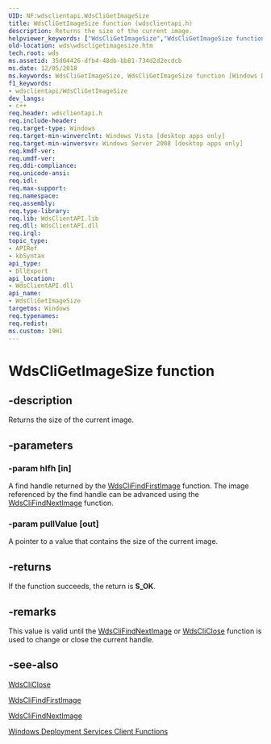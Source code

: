 ```yaml
---
UID: NF:wdsclientapi.WdsCliGetImageSize
title: WdsCliGetImageSize function (wdsclientapi.h)
description: Returns the size of the current image.
helpviewer_keywords: ["WdsCliGetImageSize","WdsCliGetImageSize function [Windows Deployment Services]","wds.wdscligetimagesize","wdsclientapi/WdsCliGetImageSize"]
old-location: wds\wdscligetimagesize.htm
tech.root: wds
ms.assetid: 35d04426-dfb4-48db-bb81-734d2d2ecdcb
ms.date: 12/05/2018
ms.keywords: WdsCliGetImageSize, WdsCliGetImageSize function [Windows Deployment Services], wds.wdscligetimagesize, wdsclientapi/WdsCliGetImageSize
f1_keywords:
- wdsclientapi/WdsCliGetImageSize
dev_langs:
- c++
req.header: wdsclientapi.h
req.include-header: 
req.target-type: Windows
req.target-min-winverclnt: Windows Vista [desktop apps only]
req.target-min-winversvr: Windows Server 2008 [desktop apps only]
req.kmdf-ver: 
req.umdf-ver: 
req.ddi-compliance: 
req.unicode-ansi: 
req.idl: 
req.max-support: 
req.namespace: 
req.assembly: 
req.type-library: 
req.lib: WdsClientAPI.lib
req.dll: WdsClientAPI.dll
req.irql: 
topic_type:
- APIRef
- kbSyntax
api_type:
- DllExport
api_location:
- WdsClientAPI.dll
api_name:
- WdsCliGetImageSize
targetos: Windows
req.typenames: 
req.redist: 
ms.custom: 19H1
---
```


# WdsCliGetImageSize function


## -description


Returns the size of the current image.


## -parameters




### -param hIfh [in]

A find handle returned by the <a href="https://docs.microsoft.com/windows/desktop/api/wdsclientapi/nf-wdsclientapi-wdsclifindfirstimage">WdsCliFindFirstImage</a> function. The image referenced by the find handle can be advanced using the <a href="https://docs.microsoft.com/windows/desktop/api/wdsclientapi/nf-wdsclientapi-wdsclifindnextimage">WdsCliFindNextImage</a> function.


### -param pullValue [out]

A pointer to a value that contains the size of the current image. 


## -returns



If the function succeeds, the return is <b>S_OK</b>.




## -remarks



This value 
      is valid until the 
      <a href="https://docs.microsoft.com/windows/desktop/api/wdsclientapi/nf-wdsclientapi-wdsclifindnextimage">WdsCliFindNextImage</a> or 
      <a href="https://docs.microsoft.com/windows/desktop/api/wdsclientapi/nf-wdsclientapi-wdscliclose">WdsCliClose</a> function is used to change or close the 
      current handle.




## -see-also




<a href="https://docs.microsoft.com/windows/desktop/api/wdsclientapi/nf-wdsclientapi-wdscliclose">WdsCliClose</a>



<a href="https://docs.microsoft.com/windows/desktop/api/wdsclientapi/nf-wdsclientapi-wdsclifindfirstimage">WdsCliFindFirstImage</a>



<a href="https://docs.microsoft.com/windows/desktop/api/wdsclientapi/nf-wdsclientapi-wdsclifindnextimage">WdsCliFindNextImage</a>



<a href="https://docs.microsoft.com/windows/desktop/Wds/windows-deployment-services-client-functions">Windows Deployment Services Client Functions</a>
 

 

